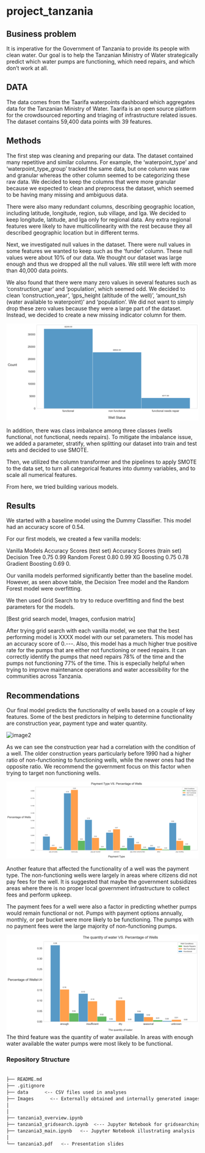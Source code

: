 # project_tanzania

## Business problem

It is imperative for the Government of Tanzania to provide its people with clean water. Our goal is to help the Tanzanian Ministry of Water strategically predict which water pumps are functioning, which need repairs, and which don’t work at all. 

## DATA
The data comes from the Taarifa waterpoints dashboard which aggregates data for the Tanzanian Ministry of Water. Taarifa is an open source platform for the crowdsourced reporting and triaging of infrastructure related issues. The dataset contains 59,400 data points with 39 features. 

## Methods 

The first step was cleaning and  preparing our data. The dataset contained many repetitive and similar columns. For example, the ‘waterpoint_type’ and ‘waterpoint_type_group’ tracked the same data, but one column was raw and granular whereas the other column seemed to be categorizing these raw data. We decided to keep the columns that were more granular because we expected to clean and preprocess the dataset, which seemed to be having many missing and ambiguous data. 

There were also many redundant columns, describing geographic location, including latitude, longitude, region, sub village, and lga. We decided to keep longitude, latitude, and lga only for regional data. Any extra regional features were likely to have multicollinearity with the rest because they all described geographic location but in different terms.  

Next, we investigated null values in the dataset. There were null values in some features we wanted to keep such as the ‘funder’ column. These null values were about 10% of our data. We thought our dataset was large enough and thus we dropped all the null values. We still were left with more than 40,000 data points.

We also found that there were many zero values in several features such as ‘construction_year’ and ‘population’, which seemed odd.  We decided to clean ‘construction_year’, ‘gps_height (altitude of the well)’, ‘amount_tsh (water available to waterpoint)’ and ‘population’. We did not want to simply drop these zero values because they were a large part of the dataset. Instead,  we decided to create a new missing indicator column for them.

![image1](./images/status_group.png)
 
In addition, there was class imbalance among three classes (wells functional, not functional, needs repairs). To mitigate the imbalance issue, we added a parameter, stratify, when splitting our dataset into train and test sets and decided to use SMOTE. 

Then, we utilized the column transformer and the pipelines to apply SMOTE to the data set, to turn all categorical features into dummy variables, and to scale all numerical features. 

From here, we tried building various models. 

## Results 

We started with a baseline model using the Dummy Classifier. This model had an accuracy score of 0.54.

For our first models, we created a few vanilla models: 

Vanilla Models
Accuracy Scores (test  set)
Accuracy Scores (train set)
Decision Tree
0.75
0.99
Random Forest
0.80
0.99
XG Boosting
0.75
0.78
Gradient Boosting
0.69
0.



Our vanilla models performed significantly better than the baseline model. However, as seen above table, the Decision Tree model and the Random Forest model were overfitting. 

We then used Grid Search to try to reduce overfitting and find the best parameters for the models. 

[Best grid search model, Images, confusion matrix]

After trying grid search with each vanilla model, we see that the best performing model is XXXX model with our set parameters. This model has an accuracy score of 0.---. Also, this model has a much higher true positive rate for the pumps that are either not functioning or need repairs. It can correctly identify the pumps that need repairs 78% of the time and the pumps not functioning 77% of the time. This is especially helpful when trying to improve maintenance operations and water accessibility for the communities across Tanzania. 



## Recommendations

Our final model predicts the functionality of wells based on a couple of key features. Some of the best predictors in helping to determine functionality are construction year, payment type and water quantity. 

![image2](./construction_year_vs_well.png)

As we can see the construction year had a correlation with the condition of a well. The older construction years particularly before 1990 had a higher ratio of non-functioning to functioning wells, while the newer ones had the opposite ratio. We recommend the government focus on this factor when trying to target non functioning wells. 

![image3](./images/paymenttype_vs_well.png)

Another feature that affected the functionality of a well was the payment type. The non-functioning wells were largely in areas where citizens did not pay fees for the well. It is suggested that maybe the government subsidizes areas where there is no proper local government infrastructure to collect fees and perform upkeep.

The payment fees for a well were also a factor in predicting whether pumps would remain functional or not. Pumps with payment options annually, monthly, or per bucket were more likely to be functioning. The pumps with no payment fees were the large majority of non-functioning pumps.

![image4](./images/quantity_vs_well.png)
The third feature was the quantity of water available. In areas with enough water available the water pumps were most likely to be functional. 


### Repository Structure 

```bash

├── README.md
├── .gitignore
├── data      <-- CSV files used in analyses
├── Images      <-- Externally obtained and internally generated images
│ 
│ 
├── tanzania3_overview.ipynb  
├── tanzania3_gridsearch.ipynb  <--- Jupyter Notebook for gridsearching  
├── tanzania3_main.ipynb   <-- Jupyter Notebook illustrating analysis 
│ 
└── tanzania3.pdf   <-- Presentation slides

```
